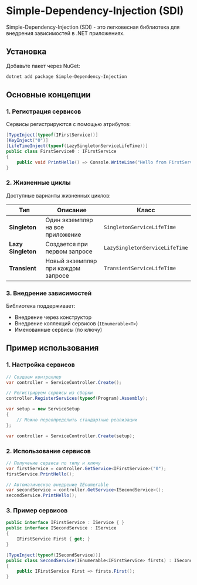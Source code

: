 # Simple-Dependency-Injection (SDI)

Simple-Dependency-Injection (SDI) - это легковесная библиотека для внедрения зависимостей в .NET приложениях.

## Установка
Добавьте пакет через NuGet:

```bash
dotnet add package Simple-Dependency-Injection
```

## Основные концепции

### 1. Регистрация сервисов
Сервисы регистрируются с помощью атрибутов:

```csharp
[TypeInject(typeof(IFirstService))]
[KeyInject("0")] 
[LifeTimeInject(typeof(LazySingletonServiceLifeTime))]
public class FirstService0 : IFirstService
{
    public void PrintHello() => Console.WriteLine("Hello from FirstService0");
}
```

### 2. Жизненные циклы
Доступные варианты жизненных циклов:

| Тип | Описание | Класс |
|-----|----------|-------|
| **Singleton** | Один экземпляр на все приложение | `SingletonServiceLifeTime` |
| **Lazy Singleton** | Создается при первом запросе | `LazySingletonServiceLifeTime` |
| **Transient** | Новый экземпляр при каждом запросе | `TransientServiceLifeTime` |

### 3. Внедрение зависимостей
Библиотека поддерживает:
- Внедрение через конструктор
- Внедрение коллекций сервисов (`IEnumerable<T>`)
- Именованные сервисы (по ключу)

## Пример использования

### 1. Настройка сервисов
```csharp
// Создаем контроллер
var controller = ServiceController.Create();

// Регистрируем сервисы из сборки
controller.RegisterServices(typeof(Program).Assembly);
```
```csharp
var setup = new ServiceSetup
{
    // Можно переопределить стандартные реализации
};

var controller = ServiceController.Create(setup);
```

### 2. Использование сервисов
```csharp
// Получение сервиса по типу и ключу
var firstService = controller.GetService<IFirstService>("0");
firstService.PrintHello();

// Автоматическое внедрение IEnumerable
var secondService = controller.GetService<ISecondService>();
secondService.PrintHello();
```

### 3. Пример сервисов
```csharp
public interface IFirstService : IService { }
public interface ISecondService : IService 
{
    IFirstService First { get; }
}

[TypeInject(typeof(ISecondService))]
public class SecondService(IEnumerable<IFirstService> firsts) : ISecondService
{
    public IFirstService First => firsts.First();
}
```
